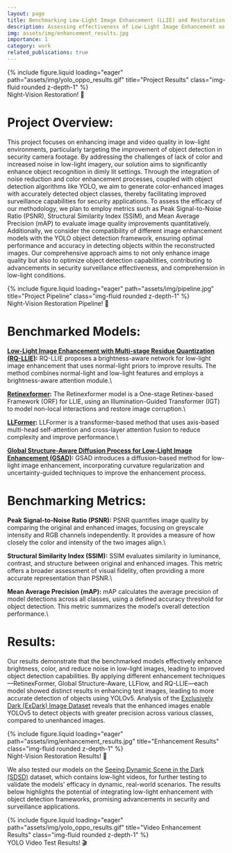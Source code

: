 ```yaml
---
layout: page
title: Benchmarking Low-Light Image Enhancement (LLIE) and Restoration
description: Assessing effectiveness of Low-Light Image Enhancement as a pre-processing method for computer vision tasks
img: assets/img/enhancement_results.jpg
importance: 1
category: work
related_publications: true
---
```


<div class="row">
    <div class="col-sm mt-3 mt-md-0">
        {% include figure.liquid loading="eager" path="assets/img/yolo_oppo_results.gif" title="Project Results" class="img-fluid rounded z-depth-1" %}
    </div>
</div>
<div class="caption">
    Night-Vision Restoration! 🔦
</div>

# Project Overview:

This project focuses on enhancing image and video quality in low-light environments, particularly targeting the improvement of object detection in security camera footage. By addressing the challenges of lack of color and increased noise in low-light imagery, our solution aims to significantly enhance object recognition in dimly lit settings. Through the integration of noise reduction and color enhancement processes, coupled with object detection algorithms like YOLO, we aim to generate color-enhanced images with accurately detected object classes, thereby facilitating improved surveillance capabilities for security applications. To assess the efficacy of our methodology, we plan to employ metrics such as Peak Signal-to-Noise Ratio (PSNR), Structural Similarity Index (SSIM), and Mean Average Precision (mAP) to evaluate image quality improvements quantitatively. Additionally, we consider the compatibility of different image enhancement models with the YOLO object detection framework, ensuring optimal performance and accuracy in detecting objects within the reconstructed images. Our comprehensive approach aims to not only enhance image quality but also to optimize object detection capabilities, contributing to advancements in security surveillance effectiveness, and comprehension in low-light conditions.

<div class="row">
    <div class="col-sm mt-3 mt-md-0">
        {% include figure.liquid loading="eager" path="assets/img/pipeline.jpg" title="Project Pipeline" class="img-fluid rounded z-depth-1" %}
    </div>
</div>
<div class="caption">
    Night-Vision Restoration Pipeline! 🌙
</div>

# Benchmarked Models:

**[Low-Light Image Enhancement with Multi-stage Residue Quantization (RQ-LLIE)](https://github.com/LiuYunlong99/RQ-LLIE):**
RQ-LLIE proposes a brightness-aware network for low-light image enhancement that uses normal-light priors to improve results. The method combines normal-light and low-light features and employs a brightness-aware attention module.\

**[Retinexformer](https://github.com/caiyuanhao1998/Retinexformer):**
The Retinexformer model is a One-stage Retinex-based Framework (ORF) for LLIE, using an Illumination-Guided Transformer (IGT) to model non-local interactions and restore image corruption.\

**[LLFormer](https://github.com/TaoWangzj/LLFormer):**
LLFormer is a transformer-based method that uses axis-based multi-head self-attention and cross-layer attention fusion to reduce complexity and improve performance.\

**[Global Structure-Aware Diffusion Process for Low-Light Image Enhancement (GSAD)](https://github.com/jinnh/GSAD):**
GSAD introduces a diffusion-based method for low-light image enhancement, incorporating curvature regularization and uncertainty-guided techniques to improve the enhancement process.

# Benchmarking Metrics:

**Peak Signal-to-Noise Ratio (PSNR):** PSNR quantifies image quality by comparing the original and enhanced images, focusing on greyscale intensity and RGB channels independently. It provides a measure of how closely the color and intensity of the two images align.\

**Structural Similarity Index (SSIM):** SSIM evaluates similarity in luminance, contrast, and structure between original and enhanced images. This metric offers a broader assessment of visual fidelity, often providing a more accurate representation than PSNR.\

**Mean Average Precision (mAP):** mAP calculates the average precision of model detections across all classes, using a defined accuracy threshold for object detection. This metric summarizes the model’s overall detection performance.\

# Results:

Our results demonstrate that the benchmarked models effectively enhance brightness, color, and reduce noise in low-light images, leading to improved object detection capabilities. By applying different enhancement techniques—RetinexFormer, Global Structure-Aware, LLFlow, and RQ-LLIE—each model showed distinct results in enhancing test images, leading to more accurate detection of objects using YOLOv5. Analysis of the [Exclusively Dark (ExDark) Image Dataset](https://github.com/cs-chan/Exclusively-Dark-Image-Dataset) reveals that the enhanced images enable YOLOv5 to detect objects with greater precision across various classes, compared to unenhanced images.

<div class="row">
    <div class="col-sm mt-3 mt-md-0">
        {% include figure.liquid loading="eager" path="assets/img/enhancement_results.jpg" title="Enhancement Results" class="img-fluid rounded z-depth-1" %}
    </div>
</div>
<div class="caption">
    Night-Vision Restoration Results! 🔦
</div>

We also tested our models on the [Seeing Dynamic Scene in the Dark (SDSD)](https://github.com/dvlab-research/SDSD) dataset, which contains low-light videos, for further testing to validate the models' efficacy in dynamic, real-world scenarios. The results below highlights the potential of integrating low-light enhancement with object detection frameworks, promising advancements in security and surveillance applications.

<div class="row">
    <div class="col-sm mt-3 mt-md-0">
        {% include figure.liquid loading="eager" path="assets/img/yolo_oppo_results.gif" title="Video Enhancement Results" class="img-fluid rounded z-depth-1" %}
    </div>
</div>
<div class="caption">
    YOLO Video Test Results! 🎬
</div>
